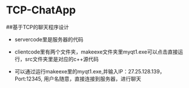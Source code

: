# TCP-ChatApp
##基于TCP的聊天程序设计

- servercode里是服务器的代码

- clientcode里有两个文件夹，makeexe文件夹里myqt1.exe可以点击直接运行，src文件夹里是对应的c++源代码

- 可以通过运行makeexe里的myqt1.exe,并输入IP：27.25.128.139，Port:12345, 用户名随意，直接连接到服务器，进行聊天

